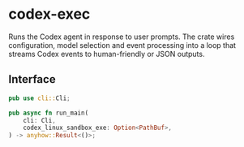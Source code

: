 # codex-exec

Runs the Codex agent in response to user prompts.
The crate wires configuration, model selection and event
processing into a loop that streams Codex events to
human-friendly or JSON outputs.

## Interface

```rust
pub use cli::Cli;

pub async fn run_main(
    cli: Cli,
    codex_linux_sandbox_exe: Option<PathBuf>,
) -> anyhow::Result<()>;
```
